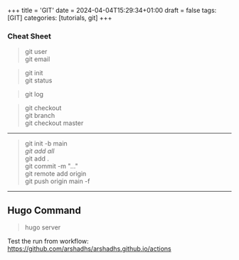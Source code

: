 +++
title = 'GIT'
date = 2024-04-04T15:29:34+01:00
draft = false
tags: [GIT]
categories: [tutorials, git]
+++
### Cheat Sheet

> git user   
> git email   

> git init   
> git status   

> git log   

> git checkout   
> git branch   
> git checkout master   

---

> git init -b main   
*git add all*   
> git add .   
> git commit -m "..."   
> git remote add origin <url>  
> git push origin main -f   

---

## Hugo Command
> hugo server

Test the run from workflow:
https://github.com/arshadhs/arshadhs.github.io/actions

